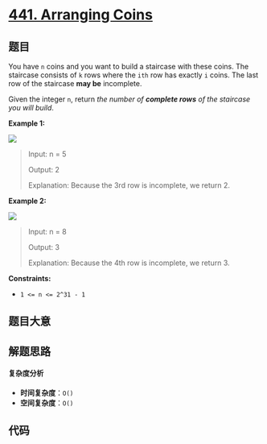# [441. Arranging Coins](https://leetcode.com/problems/arranging-coins/)

## 题目

You have `n` coins and you want to build a staircase with these coins. The
staircase consists of `k` rows where the `ith` row has exactly `i` coins. The
last row of the staircase **may be** incomplete.

Given the integer `n`, return _the number of **complete rows** of the
staircase you will build_.

**Example 1:**

![](https://assets.leetcode.com/uploads/2021/04/09/arrangecoins1-grid.jpg)

> Input: n = 5
>
> Output: 2
>
> Explanation: Because the 3rd row is incomplete, we return 2.

**Example 2:**

![](https://assets.leetcode.com/uploads/2021/04/09/arrangecoins2-grid.jpg)

> Input: n = 8
>
> Output: 3
>
> Explanation: Because the 4th row is incomplete, we return 3.

**Constraints:**

- `1 <= n <= 2^31 - 1`

## 题目大意

## 解题思路

#### 复杂度分析

- **时间复杂度**：`O()`
- **空间复杂度**：`O()`

## 代码

```javascript

```
